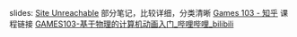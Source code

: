slides:
[Site Unreachable](https://games-cn.org/games103-slides/) 
部分笔记，比较详细，分类清晰
[Games 103 - 知乎](https://www.zhihu.com/column/c_1481545880260513792)
课程链接
[GAMES103-基于物理的计算机动画入门\_哔哩哔哩\_bilibili](https://www.bilibili.com/video/BV12Q4y1S73g/?spm_id_from=444.41.0.0&vd_source=f8bf73f9a2b495eaf6f8446fa6016bc7)